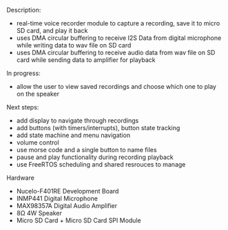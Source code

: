 Description: 
- real-time voice recorder module to capture a recording, save it to micro SD card, and play it back
- uses DMA circular buffering to receive I2S Data from digital microphone while writing data to wav file on SD card 
- uses DMA circular buffering to receive audio data from wav file on SD card while sending data to amplifier for playback

In progress: 
- allow the user to view saved recordings and choose which one to play on the speaker

Next steps: 
- add display to navigate through recordings 
- add buttons (with timers/interrupts), button state tracking
- add state machine and menu navigation
- volume control 
- use morse code and a single button to name files 
- pause and play functionality during recording playback
- use FreeRTOS scheduling and shared resrouces to manage 


Hardware
- Nucelo-F401RE Development Board
- INMP441 Digital Microphone
- MAX98357A Digital Audio Amplifier
- 8Ω 4W Speaker
- Micro SD Card + Micro SD Card SPI Module
